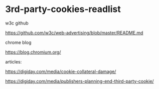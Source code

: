 # 3rd-party-cookies-readlist

w3c github

https://github.com/w3c/web-advertising/blob/master/README.md

chrome blog

https://blog.chromium.org/

articles:

https://digiday.com/media/cookie-collateral-damage/

https://digiday.com/media/publishers-planning-end-third-party-cookie/
